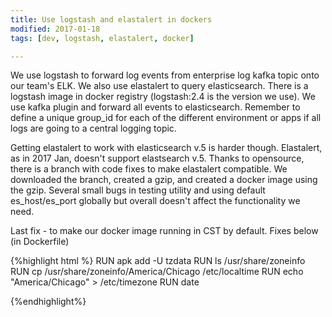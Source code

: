 ```yaml
---
title: Use logstash and elastalert in dockers
modified: 2017-01-18
tags: [dev, logstash, elastalert, docker]

---
```

  We use logstash to forward log events from enterprise log kafka topic onto our team's ELK.  We also use elastalert to query elasticsearch.
  There is a logstash image in docker registry (logstash:2.4 is the version we use).  We use kafka plugin and forward all events to elasticsearch.  Remember to define a unique group_id for each of the different environment or apps if all logs are going to a central logging topic.

  Getting elastalert to work with elasticsearch v.5 is harder though.  Elastalert, as in 2017 Jan, doesn't support elastsearch v.5.  Thanks to opensource, there is a branch with code fixes to make elastalert compatible.  We downloaded the branch, created a gzip, and created a docker image using the gzip.  Several small bugs in testing utility and using default es_host/es_port globally but overall doesn't affect the functionality we need.

  Last fix - to make our docker image running in CST by default.  Fixes below (in Dockerfile)

  {%highlight html %}
  RUN apk add -U tzdata
  RUN ls /usr/share/zoneinfo
  RUN cp /usr/share/zoneinfo/America/Chicago /etc/localtime
  RUN echo "America/Chicago" >  /etc/timezone
  RUN date

  {%endhighlight%}
